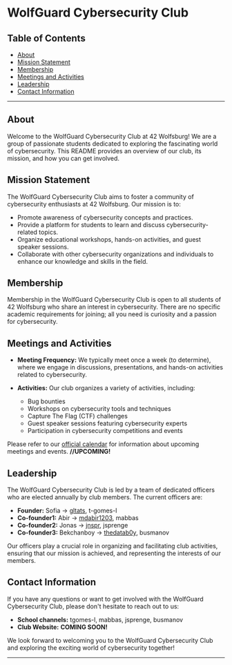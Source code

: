 # WolfGuard Cybersecurity Club

## Table of Contents
- [About](#about)
- [Mission Statement](#mission-statement)
- [Membership](#membership)
- [Meetings and Activities](#meetings-and-activities)
- [Leadership](#leadership)
- [Contact Information](#contact-information)

---

## About

Welcome to the WolfGuard Cybersecurity Club at 42 Wolfsburg! We are a group of passionate students dedicated to exploring the fascinating world of cybersecurity. This README provides an overview of our club, its mission, and how you can get involved.

## Mission Statement

The WolfGuard Cybersecurity Club aims to foster a community of cybersecurity enthusiasts at 42 Wolfsburg. Our mission is to:

- Promote awareness of cybersecurity concepts and practices.
- Provide a platform for students to learn and discuss cybersecurity-related topics.
- Organize educational workshops, hands-on activities, and guest speaker sessions.
- Collaborate with other cybersecurity organizations and individuals to enhance our knowledge and skills in the field.

## Membership

Membership in the WolfGuard Cybersecurity Club is open to all students of 42 Wolfsburg who share an interest in cybersecurity. There are no specific academic requirements for joining; all you need is curiosity and a passion for cybersecurity.

## Meetings and Activities

- **Meeting Frequency:** We typically meet once a week (to determine), where we engage in discussions, presentations, and hands-on activities related to cybersecurity.

- **Activities:** Our club organizes a variety of activities, including:
  - Bug bounties
  - Workshops on cybersecurity tools and techniques
  - Capture The Flag (CTF) challenges
  - Guest speaker sessions featuring cybersecurity experts
  - Participation in cybersecurity competitions and events

Please refer to our [official calendar](#link-to-calendar) for information about upcoming meetings and events. **//UPCOMING!**

## Leadership

The WolfGuard Cybersecurity Club is led by a team of dedicated officers who are elected annually by club members. The current officers are:

- **Founder:** Sofia -> [gltats](https://github.com/gltats), t-gomes-l
- **Co-founder1:** Abir -> [mdabir1203](https://github.com/mdabir1203), mabbas
- **Co-founder2:** Jonas -> [jnspr](https://github.com/jnspr), jsprenge
- **Co-founder3:** Bekchanboy -> [thedatab0y](https://github.com/thedatab0y), busmanov

Our officers play a crucial role in organizing and facilitating club activities, ensuring that our mission is achieved, and representing the interests of our members.

## Contact Information

If you have any questions or want to get involved with the WolfGuard Cybersecurity Club, please don't hesitate to reach out to us:

- **School channels:** tgomes-l, mabbas, jsprenge, busmanov
- **Club Website:** **COMING SOON!**


We look forward to welcoming you to the WolfGuard Cybersecurity Club and exploring the exciting world of cybersecurity together!

---

